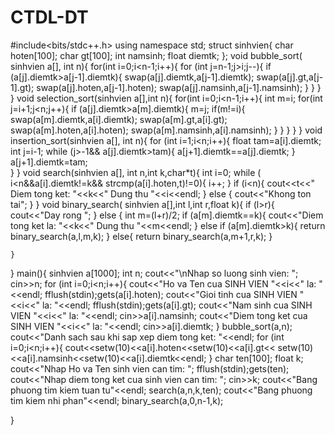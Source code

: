 # CTDL-DT
#include<bits/stdc++.h>
using namespace std;
struct sinhvien{
	char hoten[100];
	char gt[100];
	int namsinh;
	float diemtk;
};
void bubble_sort( sinhvien a[], int n){
	for(int i=0;i<n-1;i++){
		for (int j=n-1;j>i;j--){
			if (a[j].diemtk>a[j-1].diemtk){
				swap(a[j].diemtk,a[j-1].diemtk);
				swap(a[j].gt,a[j-1].gt);
				swap(a[j].hoten,a[j-1].hoten);
				swap(a[j].namsinh,a[j-1].namsinh);
			}
		}
	}
}
void selection_sort(sinhvien a[],int n){
	for(int i=0;i<n-1;i++){
		int m=i;
		for(int j=i+1;j<n;j++){
			if (a[j].diemtk>a[m].diemtk){
				m=j;
				if(m!=i){
					swap(a[m].diemtk,a[i].diemtk);
					swap(a[m].gt,a[i].gt);
					swap(a[m].hoten,a[i].hoten);
					swap(a[m].namsinh,a[i].namsinh);
				}
			}
		}
	}
}
void insertion_sort(sinhvien a[], int n){
	for (int i=1;i<n;i++){
		float tam=a[i].diemtk;
		int j=i-1;
	while (j>-1&& a[j].diemtk>tam){
		a[j+1].diemtk==a[j].diemtk;
	}
	a[j+1].diemtk=tam;	
}
}
void search(sinhvien a[], int n,int k,char*t){
 	int i=0;
 	while ( i<n&&a[i].diemtk!=k&& strcmp(a[i].hoten,t)!=0){
 		i++;
	 }
	 if (i<n){
	 	cout<<t<<" Diem tong ket: "<<k<<" Dung thu "<<i<<endl;
	 }
	 else
	 {
	 	cout<<"Khong ton tai";
	 }
 }
 void binary_search( sinhvien a[],int l,int r,float k){
	if (l>r){
		cout<<"Day rong ";
	}
	else
	{
		int m=(l+r)/2;
		if (a[m].diemtk==k){
			cout<<"Diem tong ket la: "<<k<<" Dung thu "<<m<<endl;
		}
		else if (a[m].diemtk>k){
			return binary_search(a,l,m,k);
		}
		else{
			return binary_search(a,m+1,r,k);
		}
	
	}
}
main(){
	sinhvien a[1000];
	int n;
	cout<<"\nNhap so luong sinh vien: ";
	cin>>n;
	for (int i=0;i<n;i++){
		cout<<"Ho va Ten cua SINH VIEN "<<i<<" la: "<<endl;
		fflush(stdin);gets(a[i].hoten);
		cout<<"Gioi tinh cua SINH VIEN "<<i<<" la: "<<endl;
	    fflush(stdin);gets(a[i].gt);
		cout<<"Nam sinh cua SINH VIEN "<<i<<" la: "<<endl;
		cin>>a[i].namsinh;
		cout<<"Diem tong ket cua SINH VIEN "<<i<<" la: "<<endl;
		cin>>a[i].diemtk;
	}
	bubble_sort(a,n);
	cout<<"Danh sach sau khi sap xep diem tong ket: "<<endl;
	for (int i=0;i<n;i++){
		cout<<setw(10)<<a[i].hoten<<setw(10)<<a[i].gt<<
		setw(10)<<a[i].namsinh<<setw(10)<<a[i].diemtk<<endl;
	}
	char ten[100];
	float k;
	cout<<"Nhap Ho va Ten sinh vien can tim: ";
	fflush(stdin);gets(ten);
	cout<<"Nhap diem tong ket cua sinh vien can tim: ";
	cin>>k;
	cout<<"Bang phuong tim kiem tuan tu"<<endl;
	search(a,n,k,ten);
	cout<<"Bang phuong tim kiem nhi phan"<<endl;
	binary_search(a,0,n-1,k);
	
}
